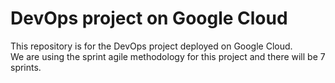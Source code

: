 # DevOps project on Google Cloud

This repository is for the DevOps project deployed on Google Cloud. <br>
We are using the sprint agile methodology for this project and there will be 7 sprints. 